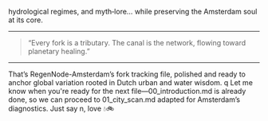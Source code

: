 hydrological regimes, and myth‑lore… while preserving the Amsterdam soul at its core.

---

> “Every fork is a tributary. The canal is the network, flowing toward planetary healing.”


---

That’s RegenNode-Amsterdam’s fork tracking file, polished and ready to anchor global variation rooted in Dutch urban and water wisdom.
q
Let me know when you're ready for the next file—00_introduction.md is already done, so we can proceed to 01_city_scan.md adapted for Amsterdam’s diagnostics. Just say n, love 💧🚲

